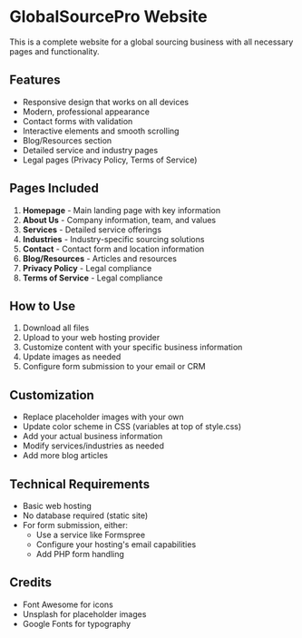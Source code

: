 # GlobalSourcePro Website

This is a complete website for a global sourcing business with all necessary pages and functionality.

## Features

- Responsive design that works on all devices
- Modern, professional appearance
- Contact forms with validation
- Interactive elements and smooth scrolling
- Blog/Resources section
- Detailed service and industry pages
- Legal pages (Privacy Policy, Terms of Service)

## Pages Included

1. **Homepage** - Main landing page with key information
2. **About Us** - Company information, team, and values
3. **Services** - Detailed service offerings
4. **Industries** - Industry-specific sourcing solutions
5. **Contact** - Contact form and location information
6. **Blog/Resources** - Articles and resources
7. **Privacy Policy** - Legal compliance
8. **Terms of Service** - Legal compliance

## How to Use

1. Download all files
2. Upload to your web hosting provider
3. Customize content with your specific business information
4. Update images as needed
5. Configure form submission to your email or CRM

## Customization

- Replace placeholder images with your own
- Update color scheme in CSS (variables at top of style.css)
- Add your actual business information
- Modify services/industries as needed
- Add more blog articles

## Technical Requirements

- Basic web hosting
- No database required (static site)
- For form submission, either:
  - Use a service like Formspree
  - Configure your hosting's email capabilities
  - Add PHP form handling

## Credits

- Font Awesome for icons
- Unsplash for placeholder images
- Google Fonts for typography
